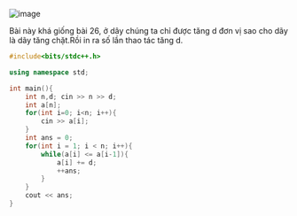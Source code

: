 ![image](https://github.com/Llam-a/Practice_Cpp/assets/115911041/a2fb474f-c2e0-4a6a-b34a-6cf4deb84cf3)

Bài này khá giống bài 26, ở dây chúng ta chỉ được tăng d đơn vị sao cho dãy là dãy tăng chặt.Rồi in ra số lần thao tác tăng d.

```cpp
#include<bits/stdc++.h>

using namespace std;

int main(){
    int n,d; cin >> n >> d;
    int a[n];
    for(int i=0; i<n; i++){
        cin >> a[i];
    }
    int ans = 0;
    for(int i = 1; i < n; i++){
        while(a[i] <= a[i-1]){
            a[i] += d;
            ++ans;
        }
    }
    cout << ans;
}
```

